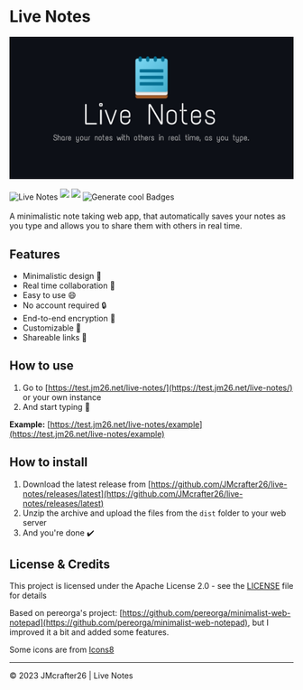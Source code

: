 # Live Notes

<img src="https://raw.githubusercontent.com/JMcrafter26/live-notes/main/.github/banner.jpg" alt="Banner">

<img src="https://api.jm26.net/badge?g&label=Live&message=Notes&color=6fcde9" height="20px" alt="Live Notes" style="display: inline-block;"> <img src="https://api.jm26.net/badge/beta?url=https://shields.io/github/stars/jmcrafter26/live-notes.json&color=FFDB2D&label=Stars" height="20px" style="display: inline-block;"> <img src="https://api.jm26.net/badge/beta?url=https://raw.githubusercontent.com/JMcrafter26/status/master/api/test-jm26-net/uptime.json&format=cap-l" height="20px" style="display: inline-block;"> <a href="https://github.com/JMcrafter26/php-badges" target="_blank"><img src="https://api.jm26.net/badge?g&label=Generate%20cool&icon=f09b&message=Badges&color=pink" height="20px" alt="Generate cool Badges" style="display: inline-block; vertical-align: middle;"></a>

A minimalistic note taking web app, that automatically saves your notes as you type and allows you to share them with others in real time.

## Features

- Minimalistic design :art:
- Real time collaboration :busts_in_silhouette:
- Easy to use :smile:
- No account required :lock:
- End-to-end encryption :closed_lock_with_key:
- Customizable :wrench:
- Shareable links :link:

## How to use

1. Go to [https://test.jm26.net/live-notes/](https://test.jm26.net/live-notes/) or your own instance
2. And start typing :tada:

**Example:** [https://test.jm26.net/live-notes/example](https://test.jm26.net/live-notes/example)

## How to install

1. Download the latest release from [https://github.com/JMcrafter26/live-notes/releases/latest](https://github.com/JMcrafter26/live-notes/releases/latest)
2. Unzip the archive and upload the files from the `dist` folder to your web server
3. And you're done :heavy_check_mark:

## License & Credits

This project is licensed under the Apache License 2.0 - see the [LICENSE](http://www.apache.org/licenses/LICENSE-2.0) file for details

Based on pereorga's project: [https://github.com/pereorga/minimalist-web-notepad](https://github.com/pereorga/minimalist-web-notepad), but I improved it a bit and added some features.

Some icons are from [Icons8](https://icons8.com)

***
&copy; 2023 JMcrafter26 | Live Notes
